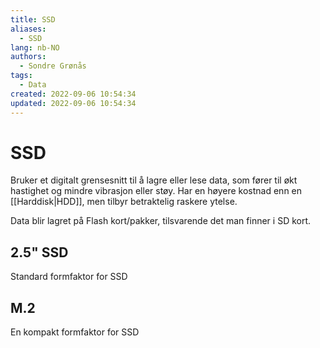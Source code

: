 ```yaml
---
title: SSD
aliases: 
  - SSD
lang: nb-NO
authors:
  - Sondre Grønås
tags:
  - Data
created: 2022-09-06 10:54:34
updated: 2022-09-06 10:54:34
---
```

# SSD
Bruker et digitalt grensesnitt til å lagre eller lese data, som fører til økt hastighet og mindre vibrasjon eller støy. Har en høyere kostnad enn en [[Harddisk|HDD]], men tilbyr betraktelig raskere ytelse.

Data blir lagret på Flash kort/pakker, tilsvarende det man finner i SD kort.

## 2.5" SSD
Standard formfaktor for SSD

## M.2
En kompakt formfaktor for SSD